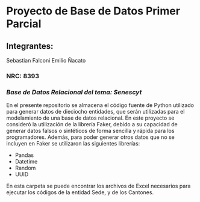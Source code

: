 # Proyecto de Base de Datos Primer Parcial
## Integrantes:
Sebastian Falconi
Emilio Ñacato
### NRC: 8393

### _Base de Datos Relacional del tema: Senescyt_

En el presente repositorio se almacena el código fuente de Python utilizado para  generar datos de dieciocho entidades, que serán utilizadas para el modelamiento de una base de datos relacional. En este proyecto se consideró la utilización de la librería Faker, debido a su capacidad de generar datos falsos o sintéticos de forma sencilla y rápida para los programadores. Además, para poder generar otros datos que no se incluyen en Faker se utilizaron las siguientes librerías:

- Pandas
- Datetime
- Random
- UUID

En esta carpeta se puede encontrar los archivos de Excel necesarios para ejecutar los códigos de la entidad Sede, y de los Cantones.
